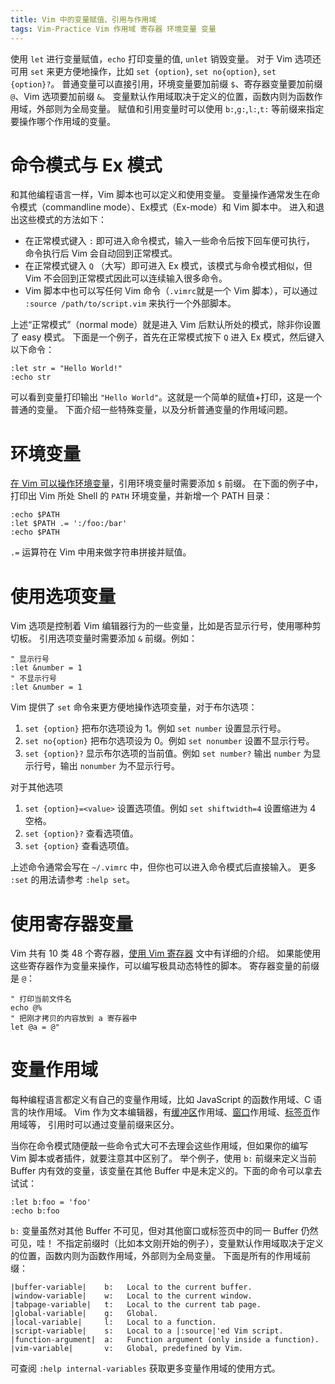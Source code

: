 ```yaml
---
title: Vim 中的变量赋值、引用与作用域
tags: Vim-Practice Vim 作用域 寄存器 环境变量 变量
---
```


使用 `let` 进行变量赋值，`echo` 打印变量的值, `unlet` 销毁变量。
对于 Vim 选项还可用 `set` 来更方便地操作，比如 `set {option}`, `set no{option}`, `set {option}?`。
普通变量可以直接引用，环境变量要加前缀 `$`、寄存器变量要加前缀 `@`、Vim 选项要加前缀 `&`。
变量默认作用域取决于定义的位置，函数内则为函数作用域，外部则为全局变量。
赋值和引用变量时可以使用 `b:`,`g:`,`l:`,`t:` 等前缀来指定要操作哪个作用域的变量。

<!--more-->

# 命令模式与 Ex 模式

和其他编程语言一样，Vim 脚本也可以定义和使用变量。
变量操作通常发生在命令模式（commandline mode）、Ex模式（Ex-mode）和 Vim 脚本中。
进入和退出这些模式的方法如下：

* 在正常模式键入 `:` 即可进入命令模式，输入一些命令后按下回车便可执行，
命令执行后 Vim 会自动回到正常模式。
* 在正常模式键入 `Q` （大写）即可进入 Ex 模式，该模式与命令模式相似，但 Vim 不会回到正常模式因此可以连续输入很多命令。
* Vim 脚本中也可以写任何 Vim 命令（`.vimrc`就是一个 Vim 脚本），可以通过 `:source /path/to/script.vim` 来执行一个外部脚本。

上述“正常模式”（normal mode）就是进入 Vim 后默认所处的模式，除非你设置了 easy 模式。
下面是一个例子，首先在正常模式按下 `Q` 进入 Ex 模式，然后键入以下命令：

```vim
:let str = "Hello World!"
:echo str
```

可以看到变量打印输出 `"Hello World"`。这就是一个简单的赋值+打印，这是一个普通的变量。
下面介绍一些特殊变量，以及分析普通变量的作用域问题。

# 环境变量

[在 Vim 可以操作环境变量][env-var]，引用环境变量时需要添加 `$` 前缀。
在下面的例子中，打印出 Vim 所处 Shell 的 `PATH` 环境变量，并新增一个 PATH 目录：

```vim
:echo $PATH
:let $PATH .= ':/foo:/bar'
:echo $PATH
```

`.=` 运算符在 Vim 中用来做字符串拼接并赋值。

# 使用选项变量

Vim 选项是控制着 Vim 编辑器行为的一些变量，比如是否显示行号，使用哪种剪切板。
引用选项变量时需要添加 `&` 前缀。例如：

```vim
" 显示行号
:let &number = 1
" 不显示行号
:let &number = 1
```

Vim 提供了 `set` 命令来更方便地操作选项变量，对于布尔选项：

1. `set {option}` 把布尔选项设为 1。例如 `set number` 设置显示行号。
2. `set no{option}` 把布尔选项设为 0。例如 `set nonumber` 设置不显示行号。
3. `set {option}?` 显示布尔选项的当前值。例如 `set number?` 输出 `number` 为显示行号，输出 `nonumber` 为不显示行号。

对于其他选项

1. `set {option}=<value>` 设置选项值。例如 `set shiftwidth=4` 设置缩进为 4 空格。
2. `set {option}?` 查看选项值。
3. `set {option}` 查看选项值。

上述命令通常会写在 `~/.vimrc` 中，但你也可以进入命令模式后直接输入。
更多 `:set` 的用法请参考 `:help set`。

# 使用寄存器变量

Vim 共有 10 类 48 个寄存器，[使用 Vim 寄存器](/2016/07/25/vim-registers.html) 文中有详细的介绍。
如果能使用这些寄存器作为变量来操作，可以编写极具动态特性的脚本。
寄存器变量的前缀是 `@`：

```vim
" 打印当前文件名
echo @%
" 把刚才拷贝的内容放到 a 寄存器中
let @a = @"
```

# 变量作用域

每种编程语言都定义有自己的变量作用域，比如 JavaScript 的函数作用域、C 语言的块作用域。
Vim 作为文本编辑器，有[缓冲区][vim-buffer]作用域、[窗口][vim-window]作用域、[标签页][vim-tab]作用域等，
引用时可以通过变量前缀来区分。

当你在命令模式随便敲一些命令式大可不去理会这些作用域，但如果你的编写 Vim 脚本或者插件，就要注意其中区别了。
举个例子，使用 `b:` 前缀来定义当前 Buffer 内有效的变量，该变量在其他 Buffer 中是未定义的。下面的命令可以拿去试试：

```vim
:let b:foo = 'foo'
:echo b:foo
```

`b:` 变量虽然对其他 Buffer 不可见，但对其他窗口或标签页中的同一 Buffer 仍然可见，哇！
不指定前缀时（比如本文刚开始的例子），变量默认作用域取决于定义的位置，函数内则为函数作用域，外部则为全局变量。
下面是所有的作用域前缀：

```
|buffer-variable|    b:	  Local to the current buffer.
|window-variable|    w:	  Local to the current window.
|tabpage-variable|   t:	  Local to the current tab page.
|global-variable|    g:	  Global.
|local-variable|     l:	  Local to a function.
|script-variable|    s:	  Local to a |:source|'ed Vim script.
|function-argument|  a:	  Function argument (only inside a function).
|vim-variable|       v:	  Global, predefined by Vim.
```

可查阅 `:help internal-variables` 获取更多变量作用域的使用方式。

[stevelosh]: http://learnvimscriptthehardway.stevelosh.com/chapters/19.html
[env-var]: http://vim.wikia.com/wiki/Environment_variables
[vim-tab]: http://vim.wikia.com/wiki/Using_tab_pages
[vim-window]: /2015/11/14/vim-window.html
[vim-buffer]: /2015/11/17/vim-buffer.html
[vim-tab]: /2015/11/12/vim-tabpage.html
